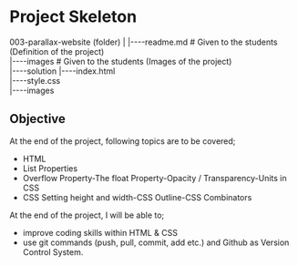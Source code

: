 # Project Skeleton
003-parallax-website (folder)
|
|----readme.md         # Given to the students (Definition of the project)          
|----images            # Given to the students (Images of the project)   
|----solution
        |----index.html  
        |----style.css   
        |----images

## Objective

At the end of the project, following topics are to be covered;

- HTML
- List Properties
- Overflow Property-The float Property-Opacity / Transparency-Units in CSS
- CSS Setting height and width-CSS Outline-CSS Combinators

At the end of the project, I will be able to;

- improve coding skills within HTML & CSS
- use git commands (push, pull, commit, add etc.) and Github as Version Control System.